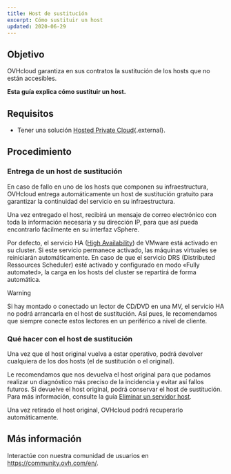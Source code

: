 ```yaml
---
title: Host de sustitución
excerpt: Cómo sustituir un host
updated: 2020-06-29
---
```


## Objetivo

OVHcloud garantiza en sus contratos la sustitución de los hosts que no están accesibles.

**Esta guía explica cómo sustituir un host.**

## Requisitos

- Tener una solución [Hosted Private Cloud](https://www.ovhcloud.com/es-es/enterprise/products/hosted-private-cloud/){.external}.

## Procedimiento

### Entrega de un host de sustitución

En caso de fallo en uno de los hosts que componen su infraestructura, OVHcloud entrega automáticamente un host de sustitución gratuito para garantizar la continuidad del servicio en su infraestructura. 

Una vez entregado el host, recibirá un mensaje de correo electrónico con toda la información necesaria y su dirección IP, para que así pueda encontrarlo fácilmente en su interfaz vSphere.

Por defecto, el servicio HA ([High Availability](vmware_ha_high_availability2.)) de VMware está activado en su cluster. Si este servicio permanece activado, las máquinas virtuales se reiniciarán automáticamente. En caso de que el servicio DRS (Distributed Ressources Scheduler) esté activado y configurado en modo «Fully automated», la carga en los hosts del cluster se repartirá de forma automática.

> [!warning]
> 
> Si hay montado o conectado un lector de CD/DVD en una MV, el servicio HA no podrá arrancarla en el host de sustitución. Así pues, le recomendamos que siempre conecte estos lectores en un periférico a nivel de cliente.
>

### Qué hacer con el host de sustitución

Una vez que el host original vuelva a estar operativo, podrá devolver cualquiera de los dos hosts (el de sustitución o el original).

Le recomendamos que nos devuelva el host original para que podamos realizar un diagnóstico más preciso de la incidencia y evitar así fallos futuros. Si devuelve el host original, podrá conservar el host de sustitución. Para más información, consulte la guía [Eliminar un servidor host](delete_host2.).

Una vez retirado el host original, OVHcloud podrá recuperarlo automáticamente.

## Más información

Interactúe con nuestra comunidad de usuarios en <https://community.ovh.com/en/>.
